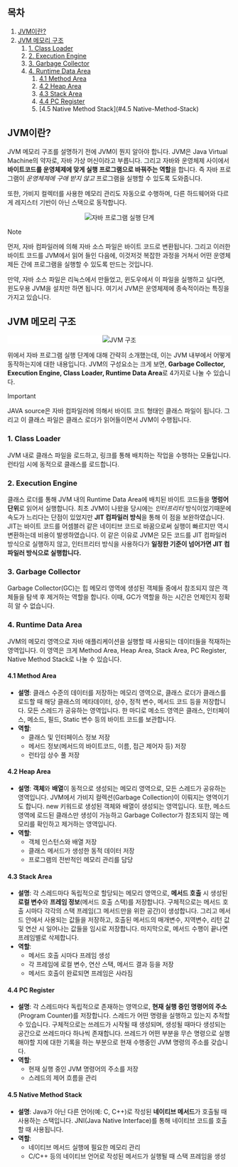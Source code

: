 
## 목차
1. [JVM이란?](#JVM이란?)
2. [JVM 메모리 구조](#JVM-메모리-구조)
	1. [1. Class Loader](#1-Class-Loader)
	2. [2. Execution Engine](#2-Execution-Engine)
	3. [3. Garbage Collector](#3-Garbage-Collector)
	4. [4. Runtime Data Area](#4-Runtime-Data-Area)
		1. [4.1 Method Area](#41-Method-Area)
		2. [4.2 Heap Area](#42-Heap-Area)
		3. [4.3 Stack Area](#43-Stack-Area)
		4. [4.4 PC Register](#44-PC-Register)
		5. [4.5 Native Method Stack](#4.5 Native-Method-Stack)

## JVM이란?
JVM 메모리 구조를 설명하기 전에 JVM이 뭔지 알아야 합니다. JVM은 Java Virtual Machine의 약자로, 자바 가상 머신이라고 부릅니다. 그리고 자바와 운영체제 사이에서 **바이트코드를 운영체제에 맞게 실행 프로그램으로 바꿔주는 역할**을 합니다. 즉 자바 프로그램이 *운영체제에 구애 받지 않고* 프로그램을 실행할 수 있도록 도와줍니다.

또한, 가비지 컬렉터를 사용한 메모리 관리도 자동으로 수행하며, 다른 하드웨어와 다르게 레지스터 기반이 아닌 스택으로 동작합니다.

<div align="center">
  <img src="https://img1.daumcdn.net/thumb/R1280x0/?scode=mtistory2&fname=https%3A%2F%2Fblog.kakaocdn.net%2Fdn%2Fo2kwL%2FbtqSmzWHdHV%2FOeIODqCVTN97ioNDCVjiU0%2Fimg.png" alt="자바 프로그램 실행 단계" />
</div>

> [!note]
> 먼저, 자바 컴파일러에 의해 자바 소스 파일은 바이트 코드로 변환됩니다. 그리고 이러한 바이트 코드를 JVM에서 읽어 들인 다음에, 이것저것 복잡한 과정을 거쳐서 어떤 운영체제든 간에 프로그램을 실행할 수 있도록 만드는 것입니다.
>
> 만약, 자바 소스 파일은 리눅스에서 만들었고, 윈도우에서 이 파일을 실행하고 싶다면, 윈도우용 JVM을 설치만 하면 됩니다. 여기서 JVM은 운영체제에 종속적이라는 특징을 가지고 있습니다.

## JVM 메모리 구조

<div align="center" style="background: white">
	<img src="https://img1.daumcdn.net/thumb/R1280x0/?scode=mtistory2&fname=https%3A%2F%2Fblog.kakaocdn.net%2Fdn%2FpjywN%2FbtqSduBXLIK%2F2QEL5c2nEJXRm0cyhvwxF1%2Fimg.png" alt="JVM 구조"/>
</div>

위에서 자바 프로그램 실행 단계에 대해 간략히 소개했는데, 이는 JVM 내부에서 어떻게 동작하는지에 대한 내용입니다. JVM의 구성요소는 크게 보면, **Garbage Collector, Execution Engine, Class Loader, Runtime Data Area**로 4가지로 나눌 수 있습니다.

>[!important]
>JAVA source은 자바 컴파일러에 의해서 바이트 코드 형태인 클래스 파일이 됩니다. 그리고 이 클래스 파일은 클래스 로더가 읽어들이면서 JVM이 수행됩니다. 

### 1. Class Loader
JVM 내로 클래스 파일을 로드하고, 링크를 통해 배치하는 작업을 수행하는 모듈입니다. 런타임 시에 동적으로 클래스를 로드합니다.

### 2. Execution Engine
클래스 로더를 통해 JVM 내의 Runtime Data Area에 배치된 바이트 코드들을 **명렁어 단위**로 읽어서 실행합니다. 최초 JVM이 나왔을 당시에는 *인터프리터* 방식이었기때문에 속도가 느리다는 단점이 있었지만 **JIT 컴파일러 방식**을 통해 이 점을 보완하였습니다. JIT는 바이트 코드를 어셈블러 같은 네이티브 코드로 바꿈으로써 실행이 빠르지만 역시 변환하는데 비용이 발생하였습니다. 이 같은 이유로 JVM은 모든 코드를 JIT 컴파일러 방식으로 실행하지 않고, 인터프리터 방식을 사용하다가 **일정한 기준이 넘어가면 JIT 컴파일러 방식으로 실행합니다.**

### 3. Garbage Collector
Garbage Collector(GC)는 힙 메모리 영역에 생성된 객체들 중에서 참조되지 않은 객체들을 탐색 후 제거하는 역할을 합니다. 이때, GC가 역할을 하는 시간은 언제인지 정확히 알 수 없습니다.

### 4. Runtime Data Area
JVM의 메모리 영역으로 자바 애플리케이션을 실행할 때 사용되는 데이터들을 적재하는 영역입니다. 이 영역은 크게 Method Area, Heap Area, Stack Area, PC Register, Native Method Stack로 나눌 수 있습니다.

#### 4.1 Method Area

- **설명**: 클래스 수준의 데이터를 저장하는 메모리 영역으로, 클래스 로더가 클래스를 로드할 때 해당 클래스의 메타데이터, 상수, 정적 변수, 메서드 코드 등을 저장합니다. 모든 스레드가 공유하는 영역입니다.
  한 마디로 메소드 영역은 클래스, 인터페이스, 메소드, 필드, Static 변수 등의 바이트 코드를 보관합니다.
- **역할**:
    - 클래스 및 인터페이스 정보 저장
    - 메서드 정보(메서드의 바이트코드, 이름, 접근 제어자 등) 저장
    - 런타임 상수 풀 저장

#### 4.2 Heap Area

- **설명**: **객체**와 **배열**이 동적으로 생성되는 메모리 영역으로, 모든 스레드가 공유하는 영역입니다. JVM에서 가비지 컬렉션(Garbage Collection)이 이뤄지는 영역이기도 합니다.
  new 키워드로 생성된 객체와 배열이 생성되는 영역입니다. 또한, 메소드 영역에 로드된 클래스만 생성이 가능하고 Garbage Collector가 참조되지 않는 메모리를 확인하고 제거하는 영역입니다.
- **역할**:
    - 객체 인스턴스와 배열 저장
    - 클래스 메서드가 생성한 동적 데이터 저장
    - 프로그램의 전반적인 메모리 관리를 담당
#### 4.3 Stack Area

- **설명**: 각 스레드마다 독립적으로 할당되는 메모리 영역으로, **메서드 호출** 시 생성된 **로컬 변수**와 **프레임 정보**(메서드 호출 스택)를 저장합니다.
  구체적으로는 메서드 호출 시마다 각각의 스택 프레임(그 메서드만을 위한 공간)이 생성합니다. 그리고 메서드 안에서 사용되는 값들을 저장하고, 호출된 메서드의 매개변수, 지역변수, 리턴 값 및 연산 시 일어나는 값들을 임시로 저장합니다. 마지막으로, 메서드 수행이 끝나면 프레임별로 삭제합니다.
- **역할**:
    - 메서드 호출 시마다 프레임 생성
    - 각 프레임에 로컬 변수, 연산 스택, 메서드 결과 등을 저장
    - 메서드 호출이 완료되면 프레임은 사라짐

#### 4.4 PC Register

- **설명**: 각 스레드마다 독립적으로 존재하는 영역으로, **현재 실행 중인 명령어의 주소**(Program Counter)를 저장합니다. 스레드가 어떤 명령을 실행하고 있는지 추적할 수 있습니다.
  구체적으로는 쓰레드가 시작될 때 생성되며, 생성될 때마다 생성되는 공간으로 쓰레드마다 하나씩 존재합니다. 쓰레드가 어떤 부분을 무슨 명령으로 실행해야할 지에 대한 기록을 하는 부분으로 현재 수행중인 JVM 명령의 주소를 갖습니다.
- **역할**:
    - 현재 실행 중인 JVM 명령어의 주소를 저장
    - 스레드의 제어 흐름을 관리


#### 4.5 Native Method Stack

- **설명**: Java가 아닌 다른 언어(예: C, C++)로 작성된 **네이티브 메서드**가 호출될 때 사용하는 스택입니다. JNI(Java Native Interface)를 통해 네이티브 코드를 호출할 때 사용됩니다.
- **역할**:
    - 네이티브 메서드 실행에 필요한 메모리 관리
    - C/C++ 등의 네이티브 언어로 작성된 메서드가 실행될 때 스택 프레임을 생성
